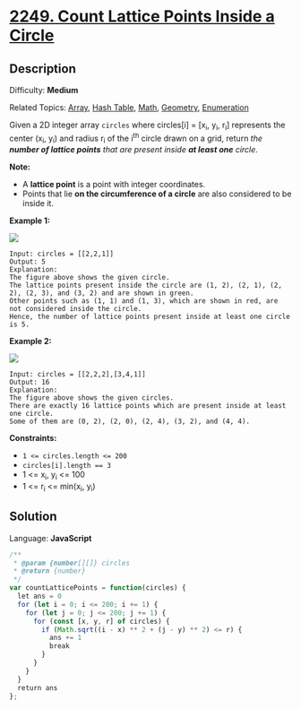 # [2249\. Count Lattice Points Inside a Circle](https://leetcode.com/problems/count-lattice-points-inside-a-circle/submissions/)

## Description

Difficulty: **Medium**  

Related Topics: [Array](https://leetcode.com/tag/array/), [Hash Table](https://leetcode.com/tag/hash-table/), [Math](https://leetcode.com/tag/math/), [Geometry](https://leetcode.com/tag/geometry/), [Enumeration](https://leetcode.com/tag/enumeration/)


Given a 2D integer array `circles` where circles[i] = [x<sub>i</sub>, y<sub>i</sub>, r<sub>i</sub>] represents the center (x<sub>i</sub>, y<sub>i</sub>) and radius r<sub>i</sub> of the i<sup>th</sup> circle drawn on a grid, return _the **number of lattice points**_ _that are present inside **at least one** circle_.

**Note:**

*   A **lattice point** is a point with integer coordinates.
*   Points that lie **on the circumference of a circle** are also considered to be inside it.

**Example 1:**

![](https://assets.leetcode.com/uploads/2022/03/02/exa-11.png)

```
Input: circles = [[2,2,1]]
Output: 5
Explanation:
The figure above shows the given circle.
The lattice points present inside the circle are (1, 2), (2, 1), (2, 2), (2, 3), and (3, 2) and are shown in green.
Other points such as (1, 1) and (1, 3), which are shown in red, are not considered inside the circle.
Hence, the number of lattice points present inside at least one circle is 5.
```

**Example 2:**

![](https://assets.leetcode.com/uploads/2022/03/02/exa-22.png)

```
Input: circles = [[2,2,2],[3,4,1]]
Output: 16
Explanation:
The figure above shows the given circles.
There are exactly 16 lattice points which are present inside at least one circle. 
Some of them are (0, 2), (2, 0), (2, 4), (3, 2), and (4, 4).
```

**Constraints:**

*   `1 <= circles.length <= 200`
*   `circles[i].length == 3`
*   1 <= x<sub>i</sub>, y<sub>i</sub> <= 100
*   1 <= r<sub>i</sub> <= min(x<sub>i</sub>, y<sub>i</sub>)


## Solution

Language: **JavaScript**

```javascript
/**
 * @param {number[][]} circles
 * @return {number}
 */
var countLatticePoints = function(circles) {
  let ans = 0
  for (let i = 0; i <= 200; i += 1) {
    for (let j = 0; j <= 200; j += 1) {
      for (const [x, y, r] of circles) {
        if (Math.sqrt((i - x) ** 2 + (j - y) ** 2) <= r) {
          ans += 1
          break
        }
      }
    }
  }
  return ans
};
```